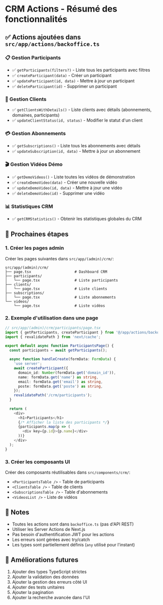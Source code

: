 # CRM Actions - Résumé des fonctionnalités

## ✅ Actions ajoutées dans `src/app/actions/backoffice.ts`

### 📋 Gestion Participants
- ✅ `getParticipants(filters?)` - Liste tous les participants avec filtres
- ✅ `createParticipant(data)` - Créer un participant
- ✅ `updateParticipant(id, data)` - Mettre à jour un participant
- ✅ `deleteParticipant(id)` - Supprimer un participant

### 👥 Gestion Clients
- ✅ `getClientsWithDetails()` - Liste clients avec détails (abonnements, domaines, participants)
- ✅ `updateClientStatus(id, status)` - Modifier le statut d'un client

### 💳 Gestion Abonnements
- ✅ `getSubscriptions()` - Liste tous les abonnements avec détails
- ✅ `updateSubscription(id, data)` - Mettre à jour un abonnement

### 🎬 Gestion Vidéos Démo
- ✅ `getDemoVideos()` - Liste toutes les vidéos de démonstration
- ✅ `createDemoVideo(data)` - Créer une nouvelle vidéo
- ✅ `updateDemoVideo(id, data)` - Mettre à jour une vidéo
- ✅ `deleteDemoVideo(id)` - Supprimer une vidéo

### 📊 Statistiques CRM
- ✅ `getCRMStatistics()` - Obtenir les statistiques globales du CRM

## 🎯 Prochaines étapes

### 1. Créer les pages admin
Créer les pages suivantes dans `src/app/(admin)/crm/`:

```
src/app/(admin)/crm/
├── page.tsx                    # Dashboard CRM
├── participants/
│   └── page.tsx                # Liste participants
├── clients/
│   └── page.tsx                # Liste clients
├── subscriptions/
│   └── page.tsx                # Liste abonnements
└── videos/
    └── page.tsx                # Liste vidéos
```

### 2. Exemple d'utilisation dans une page

```typescript
// src/app/(admin)/crm/participants/page.tsx
import { getParticipants, createParticipant } from '@/app/actions/backoffice';
import { revalidatePath } from 'next/cache';

export default async function ParticipantsPage() {
  const participants = await getParticipants();
  
  async function handleCreate(formData: FormData) {
    'use server';
    await createParticipant({
      domain_id: Number(formData.get('domain_id')),
      name: formData.get('name') as string,
      email: formData.get('email') as string,
      poste: formData.get('poste') as string,
    });
    revalidatePath('/crm/participants');
  }
  
  return (
    <div>
      <h1>Participants</h1>
      {/* Afficher la liste des participants */}
      {participants.map(p => (
        <div key={p.id}>{p.name}</div>
      ))}
    </div>
  );
}
```

### 3. Créer les composants UI
Créer des composants réutilisables dans `src/components/crm/`:
- `<ParticipantsTable />` - Table de participants
- `<ClientsTable />` - Table de clients
- `<SubscriptionsTable />` - Table d'abonnements
- `<VideosList />` - Liste de vidéos

## 📝 Notes
- Toutes les actions sont dans `backoffice.ts` (pas d'API REST)
- Utiliser les Server Actions de Next.js
- Pas besoin d'authentification JWT pour les actions
- Les erreurs sont gérées avec try/catch
- Les types sont partiellement définis (`any` utilisé pour l'instant)

## 🔧 Améliorations futures
1. Ajouter des types TypeScript strictes
2. Ajouter la validation des données
3. Ajouter la gestion des erreurs côté UI
4. Ajouter des tests unitaires
5. Ajouter la pagination
6. Ajouter la recherche avancée dans l'UI
